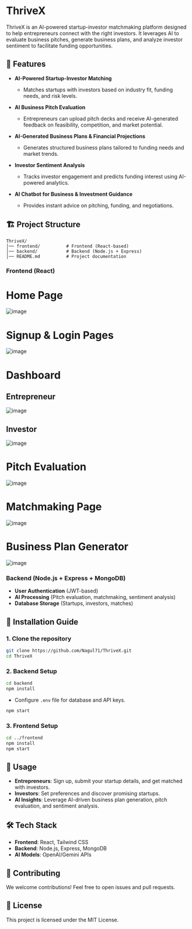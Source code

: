 # ThriveX   

ThriveX is an AI-powered startup-investor matchmaking platform designed to help entrepreneurs connect with the right investors. It leverages AI to evaluate business pitches, generate business plans, and analyze investor sentiment to facilitate funding opportunities.  

## 🌟 Features  

- **AI-Powered Startup-Investor Matching**  
  - Matches startups with investors based on industry fit, funding needs, and risk levels.  

- **AI Business Pitch Evaluation**  
  - Entrepreneurs can upload pitch decks and receive AI-generated feedback on feasibility, competition, and market potential.  

- **AI-Generated Business Plans & Financial Projections**  
  - Generates structured business plans tailored to funding needs and market trends.  

- **Investor Sentiment Analysis**  
  - Tracks investor engagement and predicts funding interest using AI-powered analytics.  

- **AI Chatbot for Business & Investment Guidance**  
  - Provides instant advice on pitching, funding, and negotiations.  

## 🏗️ Project Structure  

```
ThriveX/
│── frontend/          # Frontend (React-based)
│── backend/           # Backend (Node.js + Express)
│── README.md          # Project documentation
```

### **Frontend (React)**  

 # Home Page  
   ![image](https://github.com/user-attachments/assets/984cbffb-230b-46ce-9adb-ac702748b3a2)

  

# Signup & Login Pages
![image](https://github.com/user-attachments/assets/3d8052e0-8fd5-4096-a6ca-c06bd55f733a)



# Dashboard 
## Entrepreneur
  ![image](https://github.com/user-attachments/assets/68789317-4d53-45e5-b1f5-11d0e8f14665)
## Investor
  ![image](https://github.com/user-attachments/assets/608c9a3d-94be-44f7-81d8-e5845a76f934)


    

 # Pitch Evaluation
 ![image](https://github.com/user-attachments/assets/67a4a204-5d97-4365-9996-a5ff6004c0e7)

  


# Matchmaking Page
![image](https://github.com/user-attachments/assets/16e5a524-4493-4387-94ab-21d0df9c47e5)  

# Business Plan Generator
  ![image](https://github.com/user-attachments/assets/4a5a0ee0-3d66-4874-9218-935a4ac0cda3)


### **Backend (Node.js + Express + MongoDB)**  

- **User Authentication** (JWT-based)  
- **AI Processing** (Pitch evaluation, matchmaking, sentiment analysis)  
- **Database Storage** (Startups, investors, matches)  

## 🚀 Installation Guide  

### **1. Clone the repository**  

```bash
git clone https://github.com/Nagul71/ThriveX.git
cd ThriveX
```

### **2. Backend Setup**  

```bash
cd backend
npm install
```

- Configure `.env` file for database and API keys.  

```bash
npm start
```

### **3. Frontend Setup**  

```bash
cd ../frontend
npm install
npm start
```

## 🎯 Usage  

- **Entrepreneurs**: Sign up, submit your startup details, and get matched with investors.  
- **Investors**: Set preferences and discover promising startups.  
- **AI Insights**: Leverage AI-driven business plan generation, pitch evaluation, and sentiment analysis.  

## 🛠️ Tech Stack  

- **Frontend**: React, Tailwind CSS  
- **Backend**: Node.js, Express, MongoDB  
- **AI Models**: OpenAI/Gemini APIs  

## 🤝 Contributing  

We welcome contributions! Feel free to open issues and pull requests.  

## 📜 License  

This project is licensed under the MIT License.  

